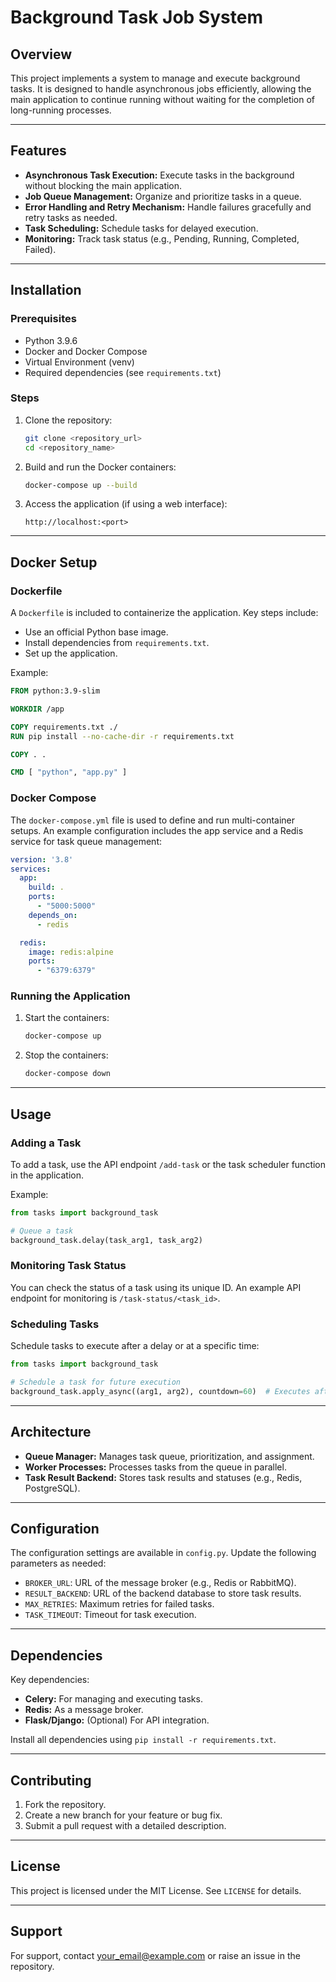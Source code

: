 # Background Task Job System

## Overview
This project implements a system to manage and execute background tasks. It is designed to handle asynchronous jobs efficiently, allowing the main application to continue running without waiting for the completion of long-running processes.

---

## Features
- **Asynchronous Task Execution:** Execute tasks in the background without blocking the main application.
- **Job Queue Management:** Organize and prioritize tasks in a queue.
- **Error Handling and Retry Mechanism:** Handle failures gracefully and retry tasks as needed.
- **Task Scheduling:** Schedule tasks for delayed execution.
- **Monitoring:** Track task status (e.g., Pending, Running, Completed, Failed).

---

## Installation

### Prerequisites
- Python 3.9.6
- Docker and Docker Compose
- Virtual Environment (venv)
- Required dependencies (see `requirements.txt`)

### Steps
1. Clone the repository:
   ```bash
   git clone <repository_url>
   cd <repository_name>
   ```

2. Build and run the Docker containers:
   ```bash
   docker-compose up --build
   ```

3. Access the application (if using a web interface):
   ```
   http://localhost:<port>
   ```

---

## Docker Setup

### Dockerfile
A `Dockerfile` is included to containerize the application. Key steps include:
- Use an official Python base image.
- Install dependencies from `requirements.txt`.
- Set up the application.

Example:
```dockerfile
FROM python:3.9-slim

WORKDIR /app

COPY requirements.txt ./
RUN pip install --no-cache-dir -r requirements.txt

COPY . .

CMD [ "python", "app.py" ]
```

### Docker Compose
The `docker-compose.yml` file is used to define and run multi-container setups. An example configuration includes the app service and a Redis service for task queue management:
```yaml
version: '3.8'
services:
  app:
    build: .
    ports:
      - "5000:5000"
    depends_on:
      - redis

  redis:
    image: redis:alpine
    ports:
      - "6379:6379"
```

### Running the Application
1. Start the containers:
   ```bash
   docker-compose up
   ```

2. Stop the containers:
   ```bash
   docker-compose down
   ```

---

## Usage

### Adding a Task
To add a task, use the API endpoint `/add-task` or the task scheduler function in the application.

Example:
```python
from tasks import background_task

# Queue a task
background_task.delay(task_arg1, task_arg2)
```

### Monitoring Task Status
You can check the status of a task using its unique ID. An example API endpoint for monitoring is `/task-status/<task_id>`.

### Scheduling Tasks
Schedule tasks to execute after a delay or at a specific time:
```python
from tasks import background_task

# Schedule a task for future execution
background_task.apply_async((arg1, arg2), countdown=60)  # Executes after 60 seconds
```

---

## Architecture
- **Queue Manager:** Manages task queue, prioritization, and assignment.
- **Worker Processes:** Processes tasks from the queue in parallel.
- **Task Result Backend:** Stores task results and statuses (e.g., Redis, PostgreSQL).

---

## Configuration
The configuration settings are available in `config.py`. Update the following parameters as needed:
- `BROKER_URL`: URL of the message broker (e.g., Redis or RabbitMQ).
- `RESULT_BACKEND`: URL of the backend database to store task results.
- `MAX_RETRIES`: Maximum retries for failed tasks.
- `TASK_TIMEOUT`: Timeout for task execution.

---

## Dependencies
Key dependencies:
- **Celery:** For managing and executing tasks.
- **Redis:** As a message broker.
- **Flask/Django:** (Optional) For API integration.

Install all dependencies using `pip install -r requirements.txt`.

---

## Contributing
1. Fork the repository.
2. Create a new branch for your feature or bug fix.
3. Submit a pull request with a detailed description.

---

## License
This project is licensed under the MIT License. See `LICENSE` for details.

---

## Support
For support, contact [your_email@example.com](mailto:your_email@example.com) or raise an issue in the repository.
